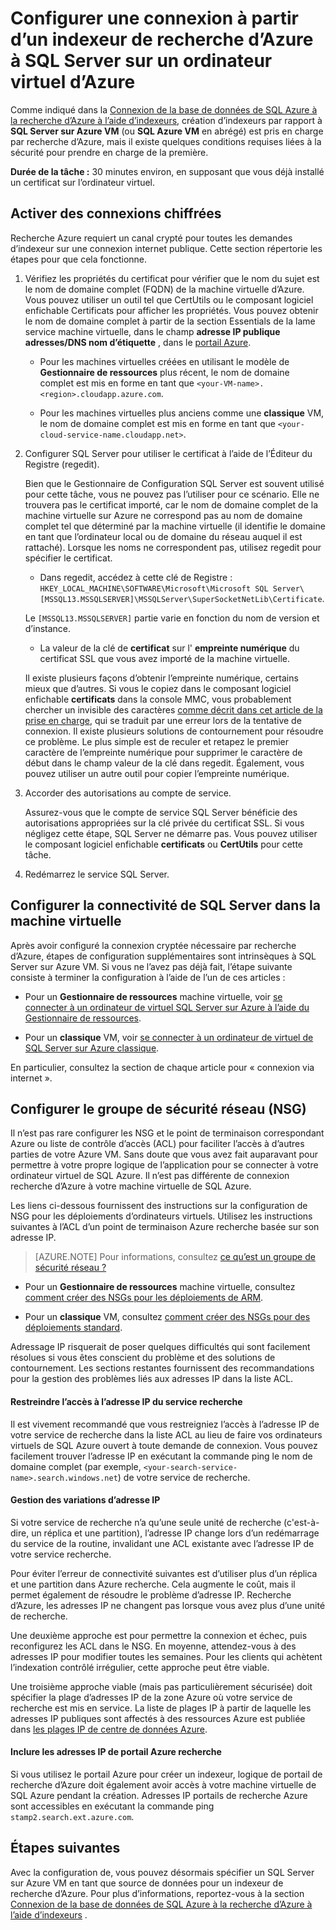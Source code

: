 <properties 
    pageTitle="Configurer une connexion à partir d’un indexeur de recherche d’Azure à SQL Server sur une machine virtuelle Azure | Microsoft Azure | Indexeurs" 
    description="Activer des connexions chiffrées et configurer le pare-feu pour autoriser les connexions à SQL Server sur une machine virtuelle Azure (VM) à partir d’un indexeur de recherche d’Azure." 
    services="search" 
    documentationCenter="" 
    authors="jack4it" 
    manager="pablocas" 
    editor=""/>

<tags 
    ms.service="search" 
    ms.devlang="rest-api" 
    ms.workload="search" 
    ms.topic="article" 
    ms.tgt_pltfrm="na" 
    ms.date="09/26/2016" 
    ms.author="jackma"/>

# <a name="configure-a-connection-from-an-azure-search-indexer-to-sql-server-on-an-azure-vm"></a>Configurer une connexion à partir d’un indexeur de recherche d’Azure à SQL Server sur un ordinateur virtuel d’Azure

Comme indiqué dans la [Connexion de la base de données de SQL Azure à la recherche d’Azure à l’aide d’indexeurs](search-howto-connecting-azure-sql-database-to-azure-search-using-indexers-2015-02-28.md#frequently-asked-questions), création d’indexeurs par rapport à **SQL Server sur Azure VM** (ou **SQL Azure VM** en abrégé) est pris en charge par recherche d’Azure, mais il existe quelques conditions requises liées à la sécurité pour prendre en charge de la première. 

**Durée de la tâche :** 30 minutes environ, en supposant que vous déjà installé un certificat sur l’ordinateur virtuel.

## <a name="enable-encrypted-connections"></a>Activer des connexions chiffrées

Recherche Azure requiert un canal crypté pour toutes les demandes d’indexeur sur une connexion internet publique. Cette section répertorie les étapes pour que cela fonctionne.

1. Vérifiez les propriétés du certificat pour vérifier que le nom du sujet est le nom de domaine complet (FQDN) de la machine virtuelle d’Azure. Vous pouvez utiliser un outil tel que CertUtils ou le composant logiciel enfichable Certificats pour afficher les propriétés. Vous pouvez obtenir le nom de domaine complet à partir de la section Essentials de la lame service machine virtuelle, dans le champ **adresse IP publique adresses/DNS nom d’étiquette** , dans le [portail Azure](https://portal.azure.com/).

    - Pour les machines virtuelles créées en utilisant le modèle de **Gestionnaire de ressources** plus récent, le nom de domaine complet est mis en forme en tant que `<your-VM-name>.<region>.cloudapp.azure.com`. 

    - Pour les machines virtuelles plus anciens comme une **classique** VM, le nom de domaine complet est mis en forme en tant que `<your-cloud-service-name.cloudapp.net>`. 

2. Configurer SQL Server pour utiliser le certificat à l’aide de l’Éditeur du Registre (regedit). 

    Bien que le Gestionnaire de Configuration SQL Server est souvent utilisé pour cette tâche, vous ne pouvez pas l’utiliser pour ce scénario. Elle ne trouvera pas le certificat importé, car le nom de domaine complet de la machine virtuelle sur Azure ne correspond pas au nom de domaine complet tel que déterminé par la machine virtuelle (il identifie le domaine en tant que l’ordinateur local ou de domaine du réseau auquel il est rattaché). Lorsque les noms ne correspondent pas, utilisez regedit pour spécifier le certificat.

    - Dans regedit, accédez à cette clé de Registre : `HKEY_LOCAL_MACHINE\SOFTWARE\Microsoft\Microsoft SQL Server\[MSSQL13.MSSQLSERVER]\MSSQLServer\SuperSocketNetLib\Certificate`.
     
    Le `[MSSQL13.MSSQLSERVER]` partie varie en fonction du nom de version et d’instance. 

    - La valeur de la clé de **certificat** sur l' **empreinte numérique** du certificat SSL que vous avez importé de la machine virtuelle.

    Il existe plusieurs façons d’obtenir l’empreinte numérique, certains mieux que d’autres. Si vous le copiez dans le composant logiciel enfichable **certificats** dans la console MMC, vous probablement chercher un invisible des caractères [comme décrit dans cet article de la prise en charge](https://support.microsoft.com/kb/2023869/), qui se traduit par une erreur lors de la tentative de connexion. Il existe plusieurs solutions de contournement pour résoudre ce problème. Le plus simple est de reculer et retapez le premier caractère de l’empreinte numérique pour supprimer le caractère de début dans le champ valeur de la clé dans regedit. Également, vous pouvez utiliser un autre outil pour copier l’empreinte numérique.

3. Accorder des autorisations au compte de service. 

    Assurez-vous que le compte de service SQL Server bénéficie des autorisations appropriées sur la clé privée du certificat SSL. Si vous négligez cette étape, SQL Server ne démarre pas. Vous pouvez utiliser le composant logiciel enfichable **certificats** ou **CertUtils** pour cette tâche.

4. Redémarrez le service SQL Server.

## <a name="configure-sql-server-connectivity-in-the-vm"></a>Configurer la connectivité de SQL Server dans la machine virtuelle

Après avoir configuré la connexion cryptée nécessaire par recherche d’Azure, étapes de configuration supplémentaires sont intrinsèques à SQL Server sur Azure VM. Si vous ne l’avez pas déjà fait, l’étape suivante consiste à terminer la configuration à l’aide de l’un de ces articles :

- Pour un **Gestionnaire de ressources** machine virtuelle, voir [se connecter à un ordinateur de virtuel SQL Server sur Azure à l’aide du Gestionnaire de ressources](../virtual-machines/virtual-machines-windows-sql-connect.md). 

- Pour un **classique** VM, voir [se connecter à un ordinateur de virtuel de SQL Server sur Azure classique](../virtual-machines/virtual-machines-windows-classic-sql-connect.md).

En particulier, consultez la section de chaque article pour « connexion via internet ».

## <a name="configure-the-network-security-group-nsg"></a>Configurer le groupe de sécurité réseau (NSG)

Il n’est pas rare configurer les NSG et le point de terminaison correspondant Azure ou liste de contrôle d’accès (ACL) pour faciliter l’accès à d’autres parties de votre Azure VM. Sans doute que vous avez fait auparavant pour permettre à votre propre logique de l’application pour se connecter à votre ordinateur virtuel de SQL Azure. Il n’est pas différente de connexion recherche d’Azure à votre machine virtuelle de SQL Azure. 

Les liens ci-dessous fournissent des instructions sur la configuration de NSG pour les déploiements d’ordinateurs virtuels. Utilisez les instructions suivantes à l’ACL d’un point de terminaison Azure recherche basée sur son adresse IP.

> [AZURE.NOTE] Pour informations, consultez [ce qu’est un groupe de sécurité réseau ?](../virtual-network/virtual-networks-nsg.md)

- Pour un **Gestionnaire de ressources** machine virtuelle, consultez [comment créer des NSGs pour les déploiements de ARM](../virtual-network/virtual-networks-create-nsg-arm-pportal.md). 

- Pour un **classique** VM, consultez [comment créer des NSGs pour des déploiements standard](../virtual-network/virtual-networks-create-nsg-classic-ps.md).

Adressage IP risquerait de poser quelques difficultés qui sont facilement résolues si vous êtes conscient du problème et des solutions de contournement. Les sections restantes fournissent des recommandations pour la gestion des problèmes liés aux adresses IP dans la liste ACL.

#### <a name="restrict-access-to-the-search-service-ip-address"></a>Restreindre l’accès à l’adresse IP du service recherche

Il est vivement recommandé que vous restreigniez l’accès à l’adresse IP de votre service de recherche dans la liste ACL au lieu de faire vos ordinateurs virtuels de SQL Azure ouvert à toute demande de connexion. Vous pouvez facilement trouver l’adresse IP en exécutant la commande ping le nom de domaine complet (par exemple, `<your-search-service-name>.search.windows.net`) de votre service de recherche.

#### <a name="managing-ip-address-fluctuations"></a>Gestion des variations d’adresse IP

Si votre service de recherche n’a qu’une seule unité de recherche (c'est-à-dire, un réplica et une partition), l’adresse IP change lors d’un redémarrage du service de la routine, invalidant une ACL existante avec l’adresse IP de votre service recherche.

Pour éviter l’erreur de connectivité suivantes est d’utiliser plus d’un réplica et une partition dans Azure recherche. Cela augmente le coût, mais il permet également de résoudre le problème d’adresse IP. Recherche d’Azure, les adresses IP ne changent pas lorsque vous avez plus d’une unité de recherche.

Une deuxième approche est pour permettre la connexion et échec, puis reconfigurez les ACL dans le NSG. En moyenne, attendez-vous à des adresses IP pour modifier toutes les semaines. Pour les clients qui achètent l’indexation contrôlé irrégulier, cette approche peut être viable.

Une troisième approche viable (mais pas particulièrement sécurisée) doit spécifier la plage d’adresses IP de la zone Azure où votre service de recherche est mis en service. La liste de plages IP à partir de laquelle les adresses IP publiques sont affectés à des ressources Azure est publiée dans [les plages IP de centre de données Azure](https://www.microsoft.com/download/details.aspx?id=41653). 

#### <a name="include-the-azure-search-portal-ip-addresses"></a>Inclure les adresses IP de portail Azure recherche

Si vous utilisez le portail Azure pour créer un indexeur, logique de portail de recherche d’Azure doit également avoir accès à votre machine virtuelle de SQL Azure pendant la création. Adresses IP portails de recherche Azure sont accessibles en exécutant la commande ping `stamp2.search.ext.azure.com`.

## <a name="next-steps"></a>Étapes suivantes

Avec la configuration de, vous pouvez désormais spécifier un SQL Server sur Azure VM en tant que source de données pour un indexeur de recherche d’Azure. Pour plus d’informations, reportez-vous à la section [Connexion de la base de données de SQL Azure à la recherche d’Azure à l’aide d’indexeurs](search-howto-connecting-azure-sql-database-to-azure-search-using-indexers-2015-02-28.md) .
